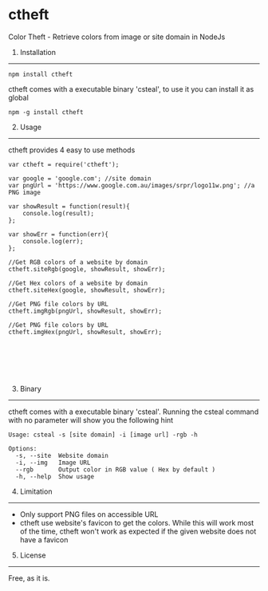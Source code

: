 ctheft
======	

Color Theft - Retrieve colors from image or site domain in NodeJs


1. Installation
-----
```
npm install ctheft
```
ctheft comes with a executable binary 'csteal', to use it you can install it as global

```
npm -g install ctheft
```




2. Usage
-------
ctheft provides 4 easy to use methods


```
var ctheft = require('ctheft');

var google = 'google.com'; //site domain
var pngUrl = 'https://www.google.com.au/images/srpr/logo11w.png'; //a PNG image

var showResult = function(result){
	console.log(result);
};

var showErr = function(err){
	console.log(err);
};

//Get RGB colors of a website by domain
ctheft.siteRgb(google, showResult, showErr);

//Get Hex colors of a website by domain
ctheft.siteHex(google, showResult, showErr);

//Get PNG file colors by URL
ctheft.imgRgb(pngUrl, showResult, showErr);

//Get PNG file colors by URL
ctheft.imgHex(pngUrl, showResult, showErr);







```


3. Binary
----

ctheft comes with a executable binary 'csteal'. Running the csteal command with no parameter will show you the following hint

```
Usage: csteal -s [site domain] -i [image url] -rgb -h

Options:
  -s, --site  Website domain                              
  -i, --img   Image URL                                   
  --rgb       Output color in RGB value ( Hex by default )
  -h, --help  Show usage       
```


4. Limitation
--------

- Only support PNG files on accessible URL
- ctheft use website's favicon to get the colors. While this will work most of the time, ctheft won't work as expected if the given website does not have a favicon


5. License
--------

Free, as it is.


